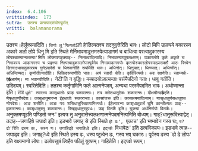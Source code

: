 ```yaml
---
index:  6.4.106
vrittiindex:  173
sutra:  उतश्च प्रत्ययादसंयोगपूर्वात्
vritti:  balamanorama 
---
```


उतश्च।हेर्लुक्स्यादिति। `चिणो लु'गित्यतो`ऽतो हे'तित्यतश्च तदनुवृत्तेरिति भावः। लोटो मिपि उप्रत्यये वकारस्य अकारे अतो लोपे धिनु मि इति स्थिते मेर्निभावमाडुत्तमस्येत्याडागमं च बाधित्वा परत्वादुकारस्य `लोपश्चास्यान्यतस्या'मिति लोपमाशङ्क्याह-- नित्यत्वादित्यादि। निभावस्याप्युपलक्षणम्। उकारलोपे कृते अकृते च निभावस्य आडागमस्य च प्रवृत्त्या नित्यत्वादुकारलोपात्पूर्वमेव निभावाडागमयोः कृतयोरुकारलोपस्याऽप्रसक्तौ आटः पित्त्वेन ङित्त्वाऽभावादुकारस्य गुणेऽवादेशे च धिनवानीति रूपमिति भावः। अधिनोत्। धिनुयात्। धिन्व्यात्। अधिन्वीत्। अधिन्विष्यत्। कृणोतीत्यादीति। धिविव्दरूपाणीति भावः। अयं स्वादौ चेति। कृविरित्यर्थः। अव रक्षणेति। स्वाम्यर्थः- ऐ�आर्यम्। मा भवानवीदिति। `नेटी'ति न वृद्धिः। मव्यादयोऽवत्यन्ताः पर्समैपदिनो गताः। धावु गतीति। उदिदयम्। स्वरितेदिति। ततश्च कर्तृगामिनि फले आत्मनेपदम्, अन्यथा परस्मैपदमित भावः। अथोष्मान्ता इति। तत्र `धुक्षे' त्यारभ्य कासृधातोः प्राक् षकारान्ताः। तत्र क्लेशधातुरेकः शकारान्तः। दीक्षमौण्ड�एति। णेषृधातुर्णोपदेशः। कासृधातुमारभ्य ईहधातोः सकारान्ताः। कासांचक्र इति। कास्प्रत्ययादित्याम्। णासृधातुर्णसधातुश्च णोपदेशः। आङ शसीति। आङः परः शसिधातुरिच्छायामित्यर्थः। ईहेत्यारभ्य काशृधातुवर्जं घुषि कान्तीत्यतः प्राक्--हकारान्ताः। काशृधातुस्तु शकारान्तः। प्लिहहधातुरदुपधः। ऊह वितर्के इति। युक्त्या अर्थनिर्णयो वितर्कः। `अनुक्तमप्यूहति पण्डितो जनः' इत्यत्र तु अनुदात्तेत्त्वलक्षणात्मनेपदमनित्यमिति बोध्यम्। गाह्?धातुरूदित्त्वाद्वेट्। तदाह--जगाहिषे जघाक्षे इति। इडभावे जगाह् से इति स्थिते `हो ढः', `एकाच' इति भष्भावेन गस्य घः, `ष?ढो'रिति ढस्य कः, सस्य षः। जगाहिढ्वे जगाहिध्वे इति। इट्पक्षे `विभाषेटः' इति ढत्वविकल्पः। इडभावे त्वाह-- जघाढ्व इति। जगाह्?ध्वे इति स्थिते हस्य ढः, धस्य ष्टुत्वेन ढः, गस्य भष् घकारः। पूर्वस्य ढस्य `ढो ढे लोपः' इति वक्ष्यमाणो लोपः। ढलोपसूत्रं त्विहैव पठितुं युक्तम्। गाहितेति। इट्पक्षे रूपम्।

